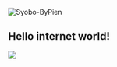 ![Syobo-ByPien](https://github.com/user-attachments/assets/5182158a-7d3f-460e-b5fd-b0f3db2f0b90)

## Hello internet world!

![](https://github-readme-stats.vercel.app/api/top-langs?username=syobosyobonn&theme=gotham)

